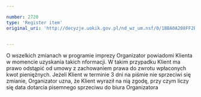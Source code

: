 ```yaml
---

number: 2720
type: 'Register item'
original_uri: 'http://decyzje.uokik.gov.pl/nd_wz_um.nsf/0/1BBA0A208FF2BFE8C1257974003C292B?OpenDocument'


---
```


O wszelkich zmianach w programie imprezy Organizator powiadomi Klienta w momencie uzyskania takich nformacji. W takim przypadku Klient ma prawo odstąpić od umowy z zachowaniem prawa do zwrotu wpłaconych kwot pieniężnych. Jeżeli Klient w terminie 3 dni na piśmie nie sprzeciwi się zmianie, Organizator uzna, że Klient wyraził na nią zgodę, przy czym liczy się data dotarcia pisemnego sprzeciwu do biura Organizatora
